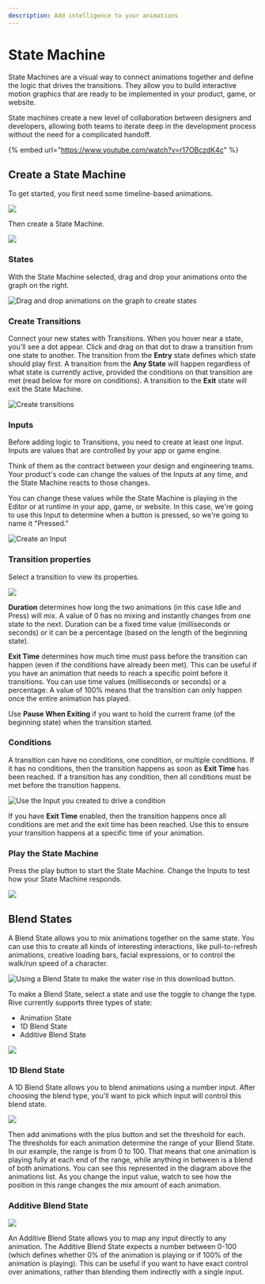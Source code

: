 ```yaml
---
description: Add intelligence to your animations
---
```


# State Machine

State Machines are a visual way to connect animations together and define the logic that drives the transitions. They allow you to build interactive motion graphics that are ready to be implemented in your product, game, or website.

State machines create a new level of collaboration between designers and developers, allowing both teams to iterate deep in the development process without the need for a complicated handoff.

{% embed url="https://www.youtube.com/watch?v=r17OBczdK4c" %}

## Create a State Machine

To get started, you first need some timeline-based animations.

![](../../.gitbook/assets/screen-shot-2021-04-02-at-7.02.56-pm.png)

Then create a State Machine.

![](../../.gitbook/assets/screen-shot-2021-04-02-at-7.03.33-pm.png)

### States

With the State Machine selected, drag and drop your animations onto the graph on the right.

![Drag and drop animations on the graph to create states](../../.gitbook/assets/2021-04-02-19.06.19.gif)

### Create Transitions

Connect your new states with Transitions. When you hover near a state, you'll see a dot appear. Click and drag on that dot to draw a transition from one state to another. The transition from the **Entry** state defines which state should play first. A transition from the **Any State** will happen regardless of what state is currently active, provided the conditions on that transition are met \(read below for more on conditions\). A transition to the **Exit** state will exit the State Machine.

![Create transitions](../../.gitbook/assets/2021-04-02-19.11.06.gif)

### Inputs

Before adding logic to Transitions, you need to create at least one Input. Inputs are values that are controlled by your app or game engine.

Think of them as the contract between your design and engineering teams. Your product's code can change the values of the Inputs at any time, and the State Machine reacts to those changes.

You can change these values while the State Machine is playing in the Editor or at runtime in your app, game, or website. In this case, we're going to use this Input to determine when a button is pressed, so we're going to name it "Pressed."

![Create an Input](../../.gitbook/assets/2021-04-02-20.04.07.gif)

### Transition properties

Select a transition to view its properties.

![](../../.gitbook/assets/2021-04-02-20.10.48.gif)

**Duration** determines how long the two animations \(in this case Idle and Press\) will mix. A value of 0 has no mixing and instantly changes from one state to the next. Duration can be a fixed time value \(milliseconds or seconds\) or it can be a percentage \(based on the length of the beginning state\). 

**Exit Time** determines how much time must pass before the transition can happen \(even if the conditions have already been met\). This can be useful if you have an animation that needs to reach a specific point before it transitions. You can use time values \(milliseconds or seconds\) or a percentage. A value of 100% means that the transition can only happen once the entire animation has played.

Use **Pause When Exiting** if you want to hold the current frame \(of the beginning state\) when the transition started.

### Conditions

A transition can have no conditions, one condition, or multiple conditions. If it has no conditions, then the transition happens as soon as **Exit Time** has been reached. If a transition has any condition, then all conditions must be met before the transition happens.

![Use the Input you created to drive a condition](../../.gitbook/assets/2021-04-02-20.33.12.gif)

If you have **Exit Time** enabled, then the transition happens once all conditions are met and the exit time has been reached. Use this to ensure your transition happens at a specific time of your animation.

### Play the State Machine

Press the play button to start the State Machine. Change the Inputs to test how your State Machine responds.

![](../../.gitbook/assets/2021-04-02-20.45.15.gif)

## Blend States

A Blend State allows you to mix animations together on the same state. You can use this to create all kinds of interesting interactions, like pull-to-refresh animations, creative loading bars, facial expressions, or to control the walk/run speed of a character.

![Using a Blend State to make the water rise in this download button.](../../.gitbook/assets/liquid_download.gif)

To make a Blend State, select a state and use the toggle to change the type. Rive currently supports three types of state:

* Animation State
* 1D Blend State
* Additive Blend State

![](../../.gitbook/assets/blend_states.gif)

### 1D Blend State

A 1D Blend State allows you to blend animations using a number input. After choosing the blend type, you'll want to pick which input will control this blend state.

![](../../.gitbook/assets/1d_blend.gif)

Then add animations with the plus button and set the threshold for each. The thresholds for each animation determine the range of your Blend State. In our example, the range is from 0 to 100. That means that one animation is playing fully at each end of the range, while anything in between is a blend of both animations. You can see this represented in the diagram above the animations list. As you change the input value, watch to see how the position in this range changes the mix amount of each animation.

### Additive Blend State

![](../../.gitbook/assets/screen-shot-2021-05-11-at-9.41.59-pm.png)

An Additive Blend State allows you to map any input directly to any animation. The Additive Blend State expects a number between 0-100 \(which defines whether 0% of the animation is playing or if 100% of the animation is playing\). This can be useful if you want to have exact control over animations, rather than blending them indirectly with a single input.

